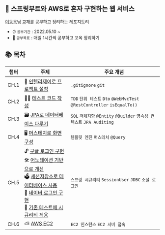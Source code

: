 ## 🚀 스프링부트와 AWS로 혼자 구현하는 웹 서비스

[이동욱](https://github.com/jojoldu/freelec-springboot2-webservice)님 교재를 공부하고 정리하는 레포지토리

* ⏰ ```공부기간``` : 2022.05.10 ~  
* 👊 ```공부목표``` : 매일 1시간씩 공부하고 꼬옥 정리하기

## 📚 목차

|챕터  |주제 |주요 개념|
|-----|----|----|
|CH.1|📁 [인텔리제이로 프로젝트 설정](https://github.com/yaezzin/springboot-aws-webservice/issues/1#issue-1229921414)|```.gitignore``` ```git```|
|CH.2|👩‍💻 [테스트 코드 작성](https://github.com/yaezzin/springboot-aws-webservice/issues/2#issue-1230010925)|```TDD``` ```단위 테스트``` ```Dto``` ```@WebMvcTest``` ```@RestController``` ```isEqualTo()``` |
|CH.3|🗃 [JPA로 데이터베이스 다루기](https://github.com/yaezzin/springboot-aws-webservice/issues/3#issue-1230041426)|```SQL``` ```객체지향``` ```@Entity``` ```@Builder``` ```영속성 컨텍스트``` ```JPA Auditing```|
|CH.4|🖥 [머스테치로 화면 구성](https://github.com/yaezzin/springboot-aws-webservice/issues/4#issue-1231529521)|```템플릿 엔진``` ```머스테치``` ```@Query``` |
|CH.5|🔓 [구글 로그인 구현](https://github.com/yaezzin/springboot-aws-webservice/issues/5#issue-1234137045)</br> 🛠 [어노테이션 기반으로 개선](https://github.com/yaezzin/springboot-aws-webservice/issues/6#issue-1234193310) </br> 🗳 [세션저장소로 데이터베이스 사용](https://github.com/yaezzin/springboot-aws-webservice/issues/7#issue-1235112182)</br> 🍏 [네이버 로그인 구현](https://github.com/yaezzin/springboot-aws-webservice/issues/8#issue-1235163433)</br>🔑 [기존 테스트에 시큐리티 적용](https://github.com/yaezzin/springboot-aws-webservice/issues/9#issue-1235447429)|```스프링 시큐리티``` ```SessionUser``` ```JDBC``` ```소셜 로그인```|
|CH.6|⛅ [AWS EC2](https://github.com/yaezzin/springboot-aws-webservice/issues/10#issue-1235552669)|```EC2 인스턴스``` ```EC2 서버 접속```|
